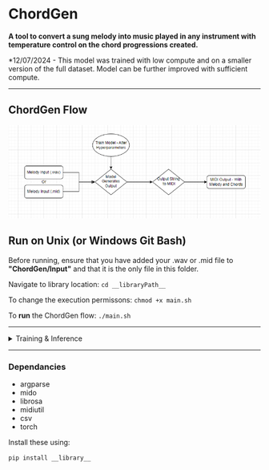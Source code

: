 # ChordGen
**A tool to convert a sung melody into music played in any instrument with temperature control on the chord progressions created.**

*12/07/2024 - This model was trained with low compute and on a smaller version of the full dataset. 
Model can be further improved with sufficient compute.

---

## ChordGen Flow

![ChordGen Layout Visualization](/Input/Misc/ChordGenFlow.PNG)



## Run on Unix (or Windows Git Bash)
Before running, ensure that you have added your .wav or .mid file to **"ChordGen/Input"** and that it is the only file in this folder.

Navigate to library location: ```cd __libraryPath__```

To change the execution permissons: ```chmod +x main.sh```

To **run** the ChordGen flow:  ```./main.sh```

---
<details><summary>Training & Inference</summary>

### Train
To train the model on your own data, add your data into the folder **"data/TrainingData"**, insure that the chord and melody files are named according to the name given in the example dataset. Then run the following script to train the model:
```
python model.py train
```
### Inference
If you wish to use the pretrained script or after you have trained your own model, run inference directly on __NoteSequenceInputString_:
```
python model.py inference __NoteSequenceInputString__
```

</details>

---




### Dependancies
* argparse
* mido
* librosa
* midiutil
* csv
* torch

Install these using:
```
pip install __library__
```
